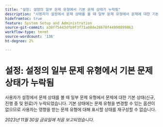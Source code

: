 ```yaml
---
title: "설정: 설정의 일부 문제 유형에서 기본 문제 상태가 누락됨"
description: "사용자가 설정에서 문제 상태를 볼 때 일부 문제 유형에서 문제에 대한 기본 상태(신규, 진행 중 및 완료)가 누락되었습니다. 기본 상태에는 문제 유형을 변경할 수 있는 옵션이 없으므로 사용자는 영향을 받는 문제 유형에 대해 표시할 상태를 재구성할 수 없습니다."
hidefromtoc: true
feature: System Setup and Administration
source-git-commit: a30ff5443dfb9f3f71a08de28670f44990899863
workflow-type: tm+mt
source-wordcount: '136'
ht-degree: 2%

---
```



# 설정: 설정의 일부 문제 유형에서 기본 문제 상태가 누락됨

사용자가 설정에서 문제 상태를 볼 때 일부 문제 유형에서 문제에 대한 기본 상태(신규, 진행 중 및 완료)가 누락되었습니다. 기본 상태에는 문제 유형을 변경할 수 있는 옵션이 없으므로 사용자는 영향을 받는 문제 유형에 대해 표시할 상태를 재구성할 수 없습니다.

_2023년 11월 30일 금요일에 처음 보고되었습니다._
